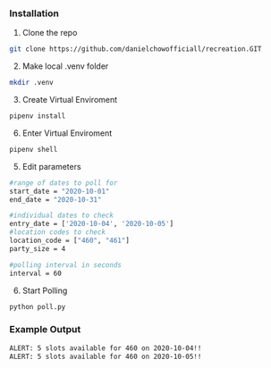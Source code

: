 
### Installation

1. Clone the repo
```sh
git clone https://github.com/danielchowofficiall/recreation.GIT
```
2. Make local .venv folder
```sh
mkdir .venv
```
3. Create Virtual Enviroment
```sh
pipenv install
```
6. Enter Virtual Enviroment
```sh
pipenv shell
```
5. Edit parameters
```sh
#range of dates to poll for
start_date = "2020-10-01"
end_date = "2020-10-31"

#individual dates to check
entry_date = ['2020-10-04', '2020-10-05']
#location codes to check
location_code = ["460", "461"]
party_size = 4

#polling interval in seconds
interval = 60
```
6. Start Polling
```sh
python poll.py
```
### Example Output
```sh
ALERT: 5 slots available for 460 on 2020-10-04!!
ALERT: 5 slots available for 460 on 2020-10-05!!
```
